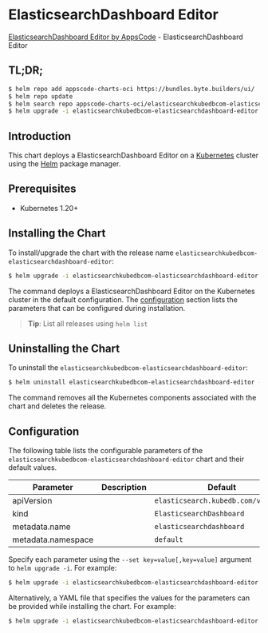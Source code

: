 # ElasticsearchDashboard Editor

[ElasticsearchDashboard Editor by AppsCode](https://byte.builders) - ElasticsearchDashboard Editor

## TL;DR;

```bash
$ helm repo add appscode-charts-oci https://bundles.byte.builders/ui/
$ helm repo update
$ helm search repo appscode-charts-oci/elasticsearchkubedbcom-elasticsearchdashboard-editor --version=v0.4.20
$ helm upgrade -i elasticsearchkubedbcom-elasticsearchdashboard-editor appscode-charts-oci/elasticsearchkubedbcom-elasticsearchdashboard-editor -n default --create-namespace --version=v0.4.20
```

## Introduction

This chart deploys a ElasticsearchDashboard Editor on a [Kubernetes](http://kubernetes.io) cluster using the [Helm](https://helm.sh) package manager.

## Prerequisites

- Kubernetes 1.20+

## Installing the Chart

To install/upgrade the chart with the release name `elasticsearchkubedbcom-elasticsearchdashboard-editor`:

```bash
$ helm upgrade -i elasticsearchkubedbcom-elasticsearchdashboard-editor appscode-charts-oci/elasticsearchkubedbcom-elasticsearchdashboard-editor -n default --create-namespace --version=v0.4.20
```

The command deploys a ElasticsearchDashboard Editor on the Kubernetes cluster in the default configuration. The [configuration](#configuration) section lists the parameters that can be configured during installation.

> **Tip**: List all releases using `helm list`

## Uninstalling the Chart

To uninstall the `elasticsearchkubedbcom-elasticsearchdashboard-editor`:

```bash
$ helm uninstall elasticsearchkubedbcom-elasticsearchdashboard-editor -n default
```

The command removes all the Kubernetes components associated with the chart and deletes the release.

## Configuration

The following table lists the configurable parameters of the `elasticsearchkubedbcom-elasticsearchdashboard-editor` chart and their default values.

|     Parameter      | Description |                    Default                     |
|--------------------|-------------|------------------------------------------------|
| apiVersion         |             | <code>elasticsearch.kubedb.com/v1alpha1</code> |
| kind               |             | <code>ElasticsearchDashboard</code>            |
| metadata.name      |             | <code>elasticsearchdashboard</code>            |
| metadata.namespace |             | <code>default</code>                           |


Specify each parameter using the `--set key=value[,key=value]` argument to `helm upgrade -i`. For example:

```bash
$ helm upgrade -i elasticsearchkubedbcom-elasticsearchdashboard-editor appscode-charts-oci/elasticsearchkubedbcom-elasticsearchdashboard-editor -n default --create-namespace --version=v0.4.20 --set apiVersion=elasticsearch.kubedb.com/v1alpha1
```

Alternatively, a YAML file that specifies the values for the parameters can be provided while
installing the chart. For example:

```bash
$ helm upgrade -i elasticsearchkubedbcom-elasticsearchdashboard-editor appscode-charts-oci/elasticsearchkubedbcom-elasticsearchdashboard-editor -n default --create-namespace --version=v0.4.20 --values values.yaml
```
